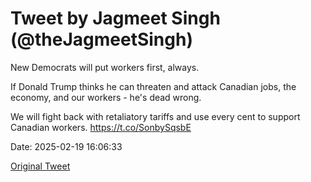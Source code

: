 # Tweet by Jagmeet Singh (@theJagmeetSingh)

New Democrats will put workers first, always.

If Donald Trump thinks he can threaten and attack Canadian jobs, the economy, and our workers - he's dead wrong.

We will fight back with retaliatory tariffs and use every cent to support Canadian workers. https://t.co/SonbySqsbE

Date: 2025-02-19 16:06:33

[Original Tweet](https://x.com/theJagmeetSingh/status/1892244389725962700)
